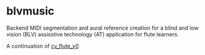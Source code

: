 # blvmusic
Backend MIDI segmentation and aural reference creation for a blind and low vision (BLV) assisstive technology (AT) application for flute learners.

A continuation of [cv_flute_v0](https://github.com/dleinwan/cv_flute_v0)
